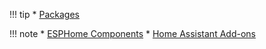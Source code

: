 !!! tip
    * [Packages](https://github.com/andrewjswan/esphome-config/tree/main/packages)

!!! note
    * [ESPHome Components](https://andrewjswan.github.io/esphome-components)
    * [Home Assistant Add-ons](https://github.com/andrewjswan/home-assistant-addons)
